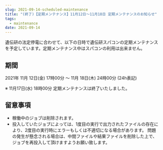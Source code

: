 ```yaml
---
slug: 2021-09-14-scheduled-maintenance
title: "(終了)【定期メンテナンス】11月12日～11月18日 定期メンテナンスのお知らせ"
tags:
  - maintenance
date: 2021-09-14
---
```




遺伝研の法定停電に合わせて、以下の日時で遺伝研スパコンの定期メンテナンスを予定しています。定期メンテナンス中はスパコンの利用は出来ません。

## 期間

2021年 11月 12日(金) 17時00分 ～ 11月 18日(木) 24時00分 (24h表記)

<!-- truncate -->

※  11月17日(水) 18時00分 定期メンテナンスは終了いたしました。

## 留意事項

- 稼働中のジョブは削除されます。
- 投入していたジョブによっては、1度目の実行で出力されたファイルの存在により、2度目の実行時にエラーもしくは不適切になる場合があります。 問題の発生が懸念される場合は、中間ファイルや結果ファイルを削除した上で、ジョブを再投入して頂けますようお願い致します。
